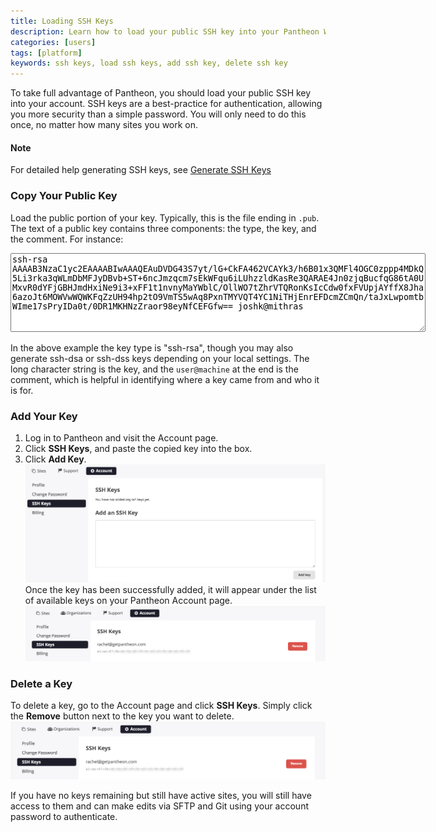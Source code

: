 ```yaml
---
title: Loading SSH Keys
description: Learn how to load your public SSH key into your Pantheon Website Management Platform account.
categories: [users]
tags: [platform]
keywords: ssh keys, load ssh keys, add ssh key, delete ssh key
---
```

To take full advantage of Pantheon, you should load your public SSH key into your account. SSH keys are a best-practice for authentication, allowing you more security than a simple password. You will only need to do this once, no matter how many sites you work on.

<div class="alert alert-info" role="alert">
<h4>Note</h4>
For detailed help generating SSH keys, see <a href="/docs/generate-ssh-key">Generate SSH Keys</a></div>


### Copy Your Public Key
Load the public portion of your key. Typically, this is the file ending in `.pub`. The text of a public key contains three components: the type, the key, and the comment. For instance:

<textarea cols="80" readonly rows='8"' style="font-family: monospace">ssh-rsa AAAAB3NzaC1yc2EAAAABIwAAAQEAuDVDG43S7yt/lG+CkFA462VCAYk3/h6B01x3QMFl4OGC0zppp4MDkQ5Li3rka3qWLmDbMFJyDBvb+ST+6ncJmzqcm7sEkWFqu6iLUhzzldKasRe3QARAE4Jn0zjqBucfqG86tA0UMxvR0dYFjGBHJmdHxiNe9i3+xFF1t1nvnyMaYWblC/OllWO7tZhrVTQRonKsIcCdw0fxFVUpjAYffX8Jha6azoJt6MOWVwWQWKFqZzUH94hp2tO9VmTS5wAq8PxnTMYVQT4YC1NiTHjEnrEFDcmZCmQn/taJxLwpomtbWIme17sPryIDa0t/0DR1MKHNzZraor98eyNfCEFGfw== joshk@mithras</textarea>

In the above example the key type is "ssh-rsa", though you may also generate ssh-dsa or ssh-dss keys depending on your local settings. The long character string is the key, and the `user@machine` at the end is the comment, which is helpful in identifying where a key came from and who it is for.

### Add Your Key

1. Log in to Pantheon and visit the Account page.
2. Click **SSH Keys**, and paste the copied key into the box.
3. Click **Add Key**.
![Adding SSH Keys](/source/docs/assets/images/add-ssh-key-dashboard.png)
Once the key has been successfully added, it will appear under the list of available keys on your Pantheon Account page.
![Show SSH Keys](/source/docs/assets/images/remove-ssh-key.png)

### Delete a Key
To delete a key, go to the Account page and click **SSH Keys**. Simply click the **Remove** button next to the key you want to delete.
![Delete SSH Key](/source/docs/assets/images/remove-ssh-key.png)

If you have no keys remaining but still have active sites, you will still have access to them and can make edits via SFTP and Git using your account password to authenticate.
